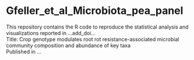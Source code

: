 # Gfeller_et_al_Microbiota_pea_panel
This repository contains the R code to reproduce the statistical analysis and visualizations reported in …add_doi… <br> 
Title: Crop genotype modulates root rot resistance-associated microbial community composition and abundance of key taxa <br> 
Published in … <br>
